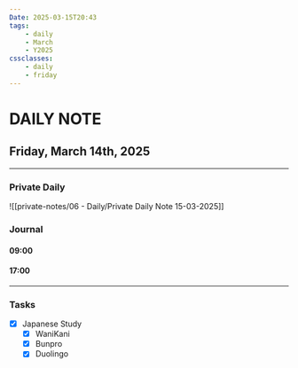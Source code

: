 ```yaml
---
Date: 2025-03-15T20:43
tags:
    - daily
    - March
    - Y2025
cssclasses:
    - daily
    - friday
---
```

# DAILY NOTE
## Friday, March 14th, 2025
***
### Private Daily

![[private-notes/06 - Daily/Private Daily Note 15-03-2025]]

### Journal

#### 09:00

#### 17:00

***
### Tasks
- [x] Japanese Study
    - [x] WaniKani
    - [x] Bunpro
    - [x] Duolingo